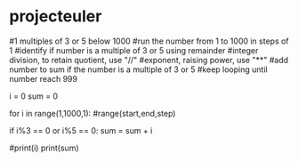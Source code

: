 # projecteuler

#1 multiples of 3 or 5 below 1000
#run the number from 1 to 1000 in steps of 1
#identify if number is a multiple of 3 or 5 using remainder
#integer division, to retain quotient, use "//"
#exponent, raising power, use "**"
#add number to sum if the number is a multiple of 3 or 5
#keep looping until number reach 999

i = 0
sum = 0

for i in range(1,1000,1): #range(start,end,step)

  if i%3 == 0 or i%5 == 0:
    sum = sum + i

#print(i)
print(sum)
